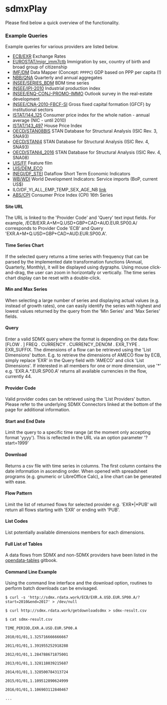 # sdmxPlay

Please find below a quick overview of the functionality.

### Example Queries

Example queries for various providers are listed below.

- [ECB/EXR](/ECB/EXR.A+M+Q.USD+GBP+CAD+AUD.EUR.SP00.A/)
  Exchange Rates
- [EUROSTAT/migr_imm7ctb](/EUROSTAT/migr_imm7ctb.A.TOTAL.TOTAL.NR.T.*/) 
  Immigration by sex, country of birth and broad group of citizenship
- [IMF/DM](/IMF/DM.*.PPPPC.WEO.I.A/)
  Data Mapper (Concept: `PPPPC`) GDP based on PPP per capita (!)
- [NBB/QNA](/NBB/QNA.1.B1G+D21_M_D31.VZ+VA+VB_E+VF+VG_U+VG_I+VJ+VK+VL+VM_N+VO+VQ+VR_U.V.N.Q/?start=1995&end=2013)
  Quarterly and annual aggregates
- [INSEE/SERIES_BDM](/INSEE/SERIES_BDM.001565137/)
  BDM time series
- [INSEE/IPI-2010](/INSEE/IPI-2010.*.*.*.20-4.*.*.*.*.*/)
  Industrial production index
- [INSEE/ENQ-CONJ-PROMO-IMMO](/INSEE/ENQ-CONJ-PROMO-IMMO.T.ECB_DEMLOG_ANC.S.SOLDE_PROPORTION.FM.POURCENT.BRUT/)
  Outlook survey in the real-estate development
- [INSEE/CNA-2010-FBCF-SI](/INSEE/CNA-2010-FBCF-SI.A.CNA_FBCF_SI.S12ES14AF.VAL.*.VALEUR_ABSOLUE.FE.EUROS_COURANTS.BRUT/)
  Gross fixed capital formation (GFCF) by institutional sectors
- [ISTAT/144_125](/ISTAT/144_125.A.IT.1.07+10+00ST.*.8/)
  Consumer price index for the whole nation - annual average (NIC - until 2010)
- [ISTAT/143_497](/ISTAT/143_497.A.IT.4.*.*/)
  House Price Index
- [OECD/STAN08BIS](/OECD/STAN08BIS.*.INTP.1041/)
  STAN Database for Structural Analysis (ISIC Rev. 3, SNA93)
- [OECD/STANI4](/OECD/STANI4.*.INTP.0539/)
  STAN Database for Structural Analysis (ISIC Rev. 4, SNA93)
- [OECD/STANI4_2016](/OECD/STANI4_2016.*.INTP.D05T39/)
  STAN Database for Structural Analysis (ISIC Rev. 4, SNA08)
- [UIS/FF](/UIS/FF.*.*.US+FR._T._T._T._T._T._T.EXHIB._T/)
  Feature film
- [UIS/DEM_ECO](/UIS/DEM_ECO.DEC.LCU_USD._Z._Z.*/?start=1990&end=2017)
- [INEGI/DF_STEI](/INEGI/DF_STEI.*.*.C2173+C2172+C2171+C37013+C37012+C37011+C1700+C1411...../?start=2005)
  Dataflow Short Term Economic Indicators
- [WB/WDI](/WB/WDI.A.BM_GSR_NFSV_CD.*/?start=1980&end=2015)
  World Development Indicators: Service imports (BoP, current US$)
- ILO/DF\_YI\_ALL\_EMP\_TEMP\_SEX\_AGE\_NB [link](/ILO/DF_YI_ALL_EMP_TEMP_SEX_AGE_NB.YI.MEX.A.463.*.*.*/)
- [ABS/CPI](/ABS/CPI.1.*.40027.*.Q/?start=1980&end=2017)
  Consumer Price Index (CPI) 16th Series

#### Site URL

The URL is linked to the 'Provider Code' and 'Query' text input fields. For
example, /ECB/EXR.A+M+Q.USD+GBP+CAD+AUD.EUR.SP00.A/ corresponds to Provider Code
'ECB' and Query 'EXR.A+M+Q.USD+GBP+CAD+AUD.EUR.SP00.A'.

#### Time Series Chart

If the selected query returns a time series with frequency that can be parsed by
the implemented date transformation functions (Annual, Quarterly, Monthly), it
will be displayed using dygraphs. Using mouse click-and-drag, the user can zoom
in horizontally or vertically. The time series chart display can be reset with a
double-click.

#### Min and Max Series

When selecting a large number of series and displaying actual values (e.g.
instead of growth rates), one can easily identify the series with highest and
lowest values returned by the query from the 'Min Series' and 'Max Series'
fields.

#### Query

Enter a valid SDMX query where the format is depending on the data flow: [FLOW .
] FREQ . CURRENCY . CURRENCY\_DENOM . EXR\_TYPE . EXR_SUFFIX. The dimensions of
a flow can be retrieved using the 'List Dimensions' button. E.g. to retrieve the
dimensions of AMECO flow by ECB, simply replace 'EXR' in the Query field with
'AMECO' and click 'List Dimensions'. If interested in all members for one or
more dimension, use '\*' e.g. 'EXR.A.\*.EUR.SP00.A' returns all available
currencies in the flow, currently 44.

#### Provider Code

Valid provider codes can be retrieved using the 'List Providers' button. Please
refer to the underlying SDMX Connectors linked at the bottom of the page for
additional information.

#### Start and End Date

Limit the query to a specific time range (at the moment only accepting format
'yyyy'). This is reflected in the URL via an option parameter '?start=1999'

#### Download

Returns a csv file with time series in columns. The first column contains the
date information in ascending order. When opened with spreadsheet programs (e.g.
gnumeric or LibreOffice Calc), a line chart can be generated with ease.

#### Flow Pattern

Limit the list of returned flows for selected provider e.g. 'EXR\*|\*PUB' will
return all flows starting with 'EXR' or ending with 'PUB'.

#### List Codes

List potentially available dimensions members for each dimensions.

#### Full List of Tables

A data flows from SDMX and non-SDMX providers have been listed in
the
[opendata-tables](https://bowerth.gitbooks.io/opendata-tables/content/)
gitbook.


#### Command Line Example

Using the command line interface and the download option, routines to perform batch downloads can be envisaged.

`$ curl -s 'http://sdmx.rdata.work/ECB/EXR.A.USD.EUR.SP00.A/?start=2010&end=2017' > /dev/null`

`$ curl http://sdmx.rdata.work/getdownloadsdmx > sdmx-result.csv`

`$ cat sdmx-result.csv`

`TIME_PERIOD,EXR.A.USD.EUR.SP00.A`

`2010/01/01,1.325716666666667`

`2011/01/01,1.391955252918288`

`2012/01/01,1.284788671875001`

`2013/01/01,1.328118039215687`

`2014/01/01,1.328500784313724`

`2015/01/01,1.109512890624999`

`2016/01/01,1.106903112840467`

`...`
